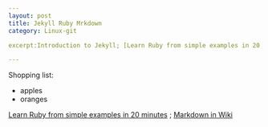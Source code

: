 ```yaml
---
layout: post
title: Jekyll Ruby Mrkdown
category: Linux-git

excerpt:Introduction to Jekyll; [Learn Ruby from simple examples in 20 minutes][Ruby] ; [Markdown in Wiki][Markdown] .

---
```


Shopping list:
* apples
* oranges

[Learn Ruby from simple examples in 20 minutes][Ruby] ; [Markdown in Wiki][Markdown]

[Markdown]: http://en.wikipedia.org/wiki/Markdown/
[Ruby]: https://www.ruby-lang.org/zh_cn/documentation/quickstart/

